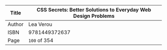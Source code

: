 Title  | CSS Secrets: Better Solutions to Everyday Web Design Problems
-------|-------------------
Author | Lea Verou
ISBN   | 9781449372637
Page   | `100` of 354